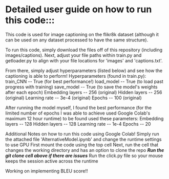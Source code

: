 # Detailed user guide on how to run this code:::

This code is used for image captioning on the flikr8k dataset (although it can be used on any dataset processed to have the same structure).

To run this code, simply download the files off of this repository (including images/captions). Next, adjust your file paths within train.py
and getloader.py to align with your file locations for 'images' and 'captions.txt'. 

From there, simply adjust hyperparameters (listed below) and see how the captioning is able to perform!
Hyperparameters (found in train.py):
train_CNN -- True (for best performance!)
load_model -- True (to load past progress with training)
save_model -- True (to save the model's weights after each epoch)
Embedding layers -- 256 (original)
Hidden layers -- 256 (original)
Learning rate -- 3e-4 (original)
Epochs -- 100 (original)

After running the model myself, I found the best performance (for the limited number of epochs I was able to achieve used Google Colab's maximum 12 hour runtime)
to be found used these parameters:
Embedding layers -- 128
Hidden layers -- 128
Learning rate -- 1e-4
Epochs -- 20

Additional Notes on how to run this code using Google Colab!
Simply run the attached file 'AlternativeModel.ipynb' and change the runtime settings to use GPU
First mount the code using the top cell
Next, run the cell that changes the working directory and has an option to clone the repo
***Run the git clone cell above if there are issues***
Run the click.py file so your mouse keeps the session active across the runtime

Working on implementing BLEU score!!

